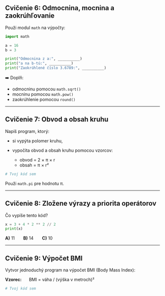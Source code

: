 ## **Cvičenie 6: Odmocnina, mocnina a zaokrúhľovanie**

Použi modul `math` na výpočty:

```python
import math

a = 16
b = 3

print("Odmocnina z a:", __________)
print("a na b-tú:", __________)
print("Zaokrúhlené číslo 3.6789:", __________)
```

➡️ Doplň:

* odmocninu pomocou `math.sqrt()`
* mocninu pomocou `math.pow()`
* zaokrúhlenie pomocou `round()`

---

##  **Cvičenie 7: Obvod a obsah kruhu**

Napíš program, ktorý:

* si vypýta polomer kruhu,
* vypočíta obvod a obsah kruhu pomocou vzorcov:

  * obvod = 2 × π × r
  * obsah = π × r²

```python
# Tvoj kód sem
```

Použi `math.pi` pre hodnotu π.

---

##  **Cvičenie 8: Zložene výrazy a priorita operátorov**

Čo vypíše tento kód?

```python
x = 3 + 4 * 2 ** 2 // 2
print(x)
```

**A)** 11  **B)** 14  **C)** 10

---

##  **Cvičenie 9: Výpočet BMI**

Vytvor jednoduchý program na výpočet BMI (Body Mass Index):

**Vzorec:**
        BMI = váha / (výška v metroch)²

```python
# Tvoj kód sem
```
